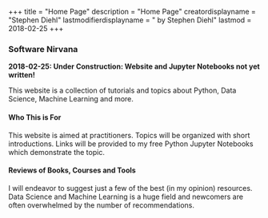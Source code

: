 +++
title = "Home Page"
description = "Home Page"
creatordisplayname = "Stephen Diehl"
lastmodifierdisplayname = " by Stephen Diehl"
lastmod = 2018-02-25
+++

### Software Nirvana
**2018-02-25: Under Construction: Website and Jupyter Notebooks not yet written!**

This website is a collection of tutorials and topics about Python, Data Science, Machine Learning and more.

#### Who This is For

This website is aimed at practitioners.  Topics will be organized with short introductions.  Links will be provided to my free Python Jupyter Notebooks which demonstrate the topic.

#### Reviews of Books, Courses and Tools

I will endeavor to suggest just a few of the best (in my opinion) resources.  Data Science and Machine Learning is a huge field and newcomers are often overwhelmed by the number of recommendations. 








